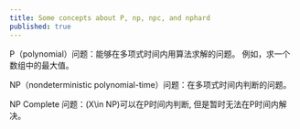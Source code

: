 ```yaml
---
title: Some concepts about P, np, npc, and nphard
published: true
---
```


P（polynomial）问题：能够在多项式时间内用算法求解的问题。
例如，求一个数组中的最大值。

NP（nondeterministic polynomial-time）问题：在多项式时间内判断的问题。

NP Complete 问题：\(X\in NP\)可以在P时间内判断, 但是暂时无法在P时间内解决。

